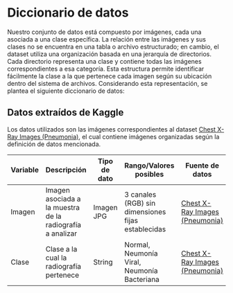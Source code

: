 # Diccionario de datos

Nuestro conjunto de datos está compuesto por imágenes, cada una asociada a una clase específica. La relación entre las imágenes y sus clases no se encuentra en una tabla o archivo estructurado; en cambio, el dataset utiliza una organización basada en una jerarquía de directorios. Cada directorio representa una clase y contiene todas las imágenes correspondientes a esa categoría. Esta estructura permite identificar fácilmente la clase a la que pertenece cada imagen según su ubicación dentro del sistema de archivos. Considerando esta representación, se plantea el siguiente diccionario de datos:

## Datos extraídos de Kaggle

Los datos utilizados son las imágenes correspondientes al dataset [Chest X-Ray Images (Pneumonia)](https://www.kaggle.com/datasets/paultimothymooney/chest-xray-pneumonia), el cual contiene imágenes organizadas según la definición de datos mencionada.

| Variable | Descripción | Tipo de dato | Rango/Valores posibles | Fuente de datos |
|----------|-------------|--------------|------------------------|-----------------|
| Imagen   | Imagen asociada a la muestra de la radiografía a analizar | Imagen JPG | 3 canales (RGB) sin dimensiones fijas establecidas | [Chest X-Ray Images (Pneumonia)](https://www.kaggle.com/datasets/paultimothymooney/chest-xray-pneumonia) |
| Clase    | Clase a la cual la radiografía pertenece | String | Normal, Neumonía Viral, Neumonía Bacteriana | [Chest X-Ray Images (Pneumonia)](https://www.kaggle.com/datasets/paultimothymooney/chest-xray-pneumonia) |


